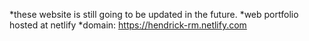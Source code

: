 *these website is still going to be updated in the future.
*web portfolio hosted at netlify
*domain: https://hendrick-rm.netlify.com
